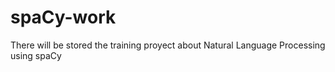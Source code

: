 # spaCy-work
There will be stored the training proyect about Natural Language Processing using spaCy
